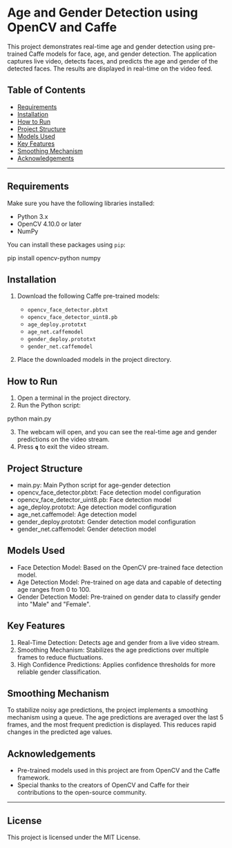 # Age and Gender Detection using OpenCV and Caffe

This project demonstrates real-time age and gender detection using pre-trained Caffe models for face, age, and gender detection. The application captures live video, detects faces, and predicts the age and gender of the detected faces. The results are displayed in real-time on the video feed.


## Table of Contents

- [Requirements](#requirements)
- [Installation](#installation)
- [How to Run](#how-to-run)
- [Project Structure](#project-structure)
- [Models Used](#models-used)
- [Key Features](#key-features)
- [Smoothing Mechanism](#smoothing-mechanism)
- [Acknowledgements](#acknowledgements)

---

## Requirements

Make sure you have the following libraries installed:

- Python 3.x
- OpenCV 4.10.0 or later
- NumPy

You can install these packages using `pip`:

pip install opencv-python numpy


## Installation

1. Download the following Caffe pre-trained models:

   - `opencv_face_detector.pbtxt`
   - `opencv_face_detector_uint8.pb`
   - `age_deploy.prototxt`
   - `age_net.caffemodel`
   - `gender_deploy.prototxt`
   - `gender_net.caffemodel`

2. Place the downloaded models in the project directory.


## How to Run

1. Open a terminal in the project directory.
2. Run the Python script:

python main.py

3. The webcam will open, and you can see the real-time age and gender predictions on the video stream.
4. Press **`q`** to exit the video stream.


## Project Structure

- main.py: Main Python script for age-gender detection
- opencv_face_detector.pbtxt: Face detection model configuration
- opencv_face_detector_uint8.pb: Face detection model
- age_deploy.prototxt: Age detection model configuration
- age_net.caffemodel: Age detection model
- gender_deploy.prototxt: Gender detection model configuration
- gender_net.caffemodel: Gender detection model



## Models Used

- Face Detection Model: Based on the OpenCV pre-trained face detection model.
- Age Detection Model: Pre-trained on age data and capable of detecting age ranges from 0 to 100.
- Gender Detection Model: Pre-trained on gender data to classify gender into "Male" and "Female".


## Key Features

1. Real-Time Detection: Detects age and gender from a live video stream.
2. Smoothing Mechanism: Stabilizes the age predictions over multiple frames to reduce fluctuations.
3. High Confidence Predictions: Applies confidence thresholds for more reliable gender classification.


## Smoothing Mechanism

To stabilize noisy age predictions, the project implements a smoothing mechanism using a queue. The age predictions are averaged over the last 5 frames, and the most frequent prediction is displayed. This reduces rapid changes in the predicted age values.


## Acknowledgements

- Pre-trained models used in this project are from OpenCV and the Caffe framework.
- Special thanks to the creators of OpenCV and Caffe for their contributions to the open-source community.

---

## License

This project is licensed under the MIT License.
